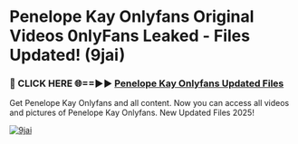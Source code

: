 # Penelope Kay Onlyfans Original Videos 0nlyFans Leaked - Files Updated! (9jai)

<h3>🔴 CLICK HERE 🌐==►► <a href="https://tinyurl.com/ehrbuxhb" rel="nofollow">Penelope Kay Onlyfans Updated Files</a></h3>

Get Penelope Kay Onlyfans and all content. Now you can access all videos and pictures of Penelope Kay Onlyfans. New Updated Files 2025!

[![9jai](https://i.imgur.com/lVYEuWS.gif)](https://tinyurl.com/ehrbuxhb)

